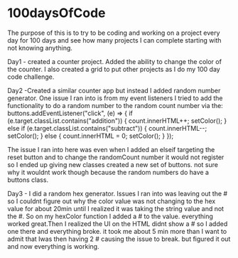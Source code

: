 # 100daysOfCode

The purpose of this is to try to be coding and working on a project every day for 100 days and see how many projects I can complete starting with not knowing anything.

Day1 - created a counter project. Added the ability to change the color of the counter. I also created a grid to put other projects as I do my 100 day code challenge.

Day2 -Created a similar counter app but instead I added random number generator. One issue I ran into is from my event listeners I tried to add the functionality to do a random number to the random count number via the:
buttons.addEventListener("click", (e) => {
if (e.target.classList.contains("addition")) {
count.innerHTML++;
setColor();
} else if (e.target.classList.contains("subtract")) {
count.innerHTML--;
setColor();
} else {
count.innerHTML = 0;
setColor();
}
});

The issue I ran into here was even when I added an elseif targeting the reset button and to change the randomCount number it would not register so I ended up giving new classes created a new set of buttons. not sure why it wouldnt work though because the random numbers do have a buttons class.

Day3 - I did a random hex generator. Issues I ran into was leaving out the # so I couldnt figure out why the color value was not changing to the hex value for about 20min until I realized it was taking the string value and not the #. So on my hexColor function I added a # to the value. everything worked great.Then I realized the UI on the HTML didnt show a # so I added one there and everything broke. it took me about 5 min more than I want to admit that Iwas then having 2 # causing the issue to break. but figured it out and now everything is working.

